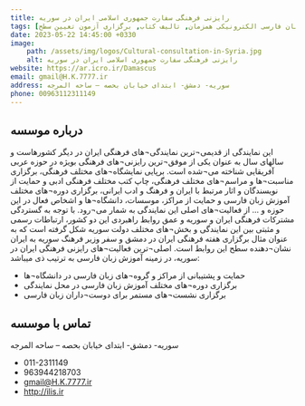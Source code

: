 ```yaml
---
title: رایزنی فرهنگی سفارت جمهوری اسلامی ایران در سوریه 
tags: [آموزش زبان فارسی حضوری, آموزش زبان فارسی الکترونیکی همزمان, تالیف کتاب, برگزاری آزمون تعیین سطح]
date: 2023-05-22 14:45:00 +0330
image: 
    path: /assets/img/logos/Cultural-consultation-in-Syria.jpg
    alt: رایزنی فرهنگی سفارت جمهوری اسلامی ایران در سوریه 
website: https://ar.icro.ir/Damascus
email: gmail@H.K.7777.ir
address: سوریه- دمشق- ابتدای خیابان بحصه – ساحه المرجه
phone: 00963112311149
---
```


## درباره موسسه
این نمایندگی از قدیمی¬ترین نمایندگی¬های فرهنگی ایران در دیگر کشورهاست و سالهای سال به عنوان یکی از موفق¬ترین رایزنی¬های فرهنگی بویژه در حوزه عربی آفریقایی شناخته می¬شده است. برپایی نمایشگاه¬های مختلف فرهنگی، برگزاری مناسبت¬ها و مراسم¬های مختلف فرهنگی، چاپ کتب مختلف فرهنگی ادبی و حمایت از نویسندگان و اثار مرتبط با ایران و فرهنگ و ادب ایرانی، برگزاری دوره¬های مختلف آموزش زبان فارسی و حمایت از مراکز، موسسات، دانشگاه¬ها و اشخاص فعال در این حوزه و ... از فعالیت¬های اصلی این نمایندگی به شمار می¬رود. با توجه به گستردگی مشترکات فرهنگی ایران و سوریه و عمق روابط راهبردی این دو کشور، ارتباطات رسمی و مثبتی بین این نمایندگی و بخش¬های مختلف دولت سوریه شکل گرفته است که به عنوان مثال برگزاری هفته فرهنگی ایران در دمشق و سفر وزیر فرهنگ سوریه به ایران نشان¬دهنده سطح این روابط است.
اصلی¬ترین فعالیت¬های رایزنی فرهنگی ایران در سوریه، در زمینه آموزش زبان فارسی به ترتیب ذی میباشد:
- حمایت و پشتیبانی از مراکز و گروه¬های زبان فارسی در دانشگاه¬ها
- برگزاری دوره¬های مختلف آموزش زبان فارسی در محل نمایندگی
- برگزاری نشست¬های مستمر برای دوست¬داران زبان فارسی

## تماس با موسسه
 سوریه- دمشق- ابتدای خیابان بحصه – ساحه المرجه
- 011-2311149
- 963944218703
- gmail@H.K.7777.ir
- http://ilis.ir
